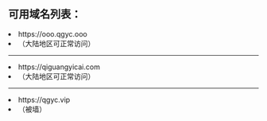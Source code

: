 ## 可用域名列表：

<li>https://ooo.qgyc.ooo</li>
<li>（大陆地区可正常访问）</li>
<hr>
<li>https://qiguangyicai.com</li>
<li>（大陆地区可正常访问）</li>
<hr>
<li>https://qgyc.vip</li>
<li>（被墙）</p>
